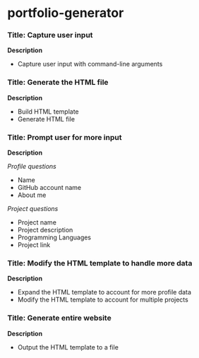 # portfolio-generator

 ### Title: Capture user input

  **Description**

  - Capture user input with command-line arguments

  ###  Title: Generate the HTML file

  **Description**

  - Build HTML template
  - Generate HTML file

   ### Title: Prompt user for more input

  **Description**

  _Profile questions_

  - Name
  - GitHub account name
  - About me

  _Project questions_

  - Project name
  - Project description
  - Programming Languages
  - Project link

  ###  Title: Modify the HTML template to handle more data

  **Description**

  - Expand the HTML template to account for more profile data
  - Modify the HTML template to account for multiple projects

   ### Title: Generate entire website

  **Description**

  - Output the HTML template to a file

  